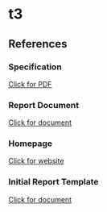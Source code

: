 # t3

## References

### Specification
[Click for PDF](https://www.teknofestistanbul.org/Content/files/2019_satnameler/Yapay_Zeka_Yarismasi_Sartname_05.pdf)

### Report Document
[Click for document](https://docs.google.com/document/d/1vh7A7FA0Czu0vA2m6x8PM3eM-67qG2w1d6ymAlVYZCY/)

### Homepage
[Click for website](http://turkiyeteknolojitakimi.org/)

### Initial Report Template
[Click for document](https://www.teknofestistanbul.org/Content/files/2019_satnameler/yapay_zeka_otr_sablon_14.docx)
